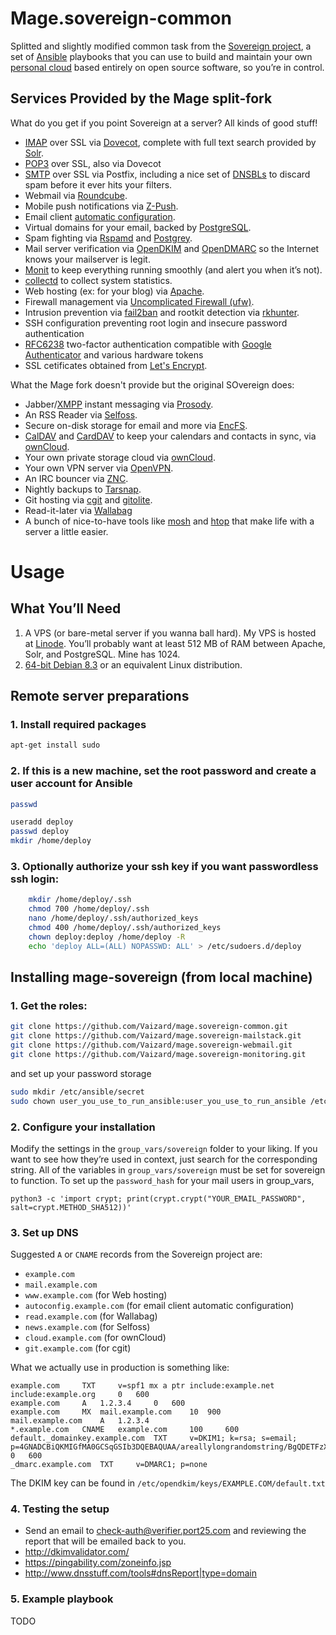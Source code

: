 # Mage.sovereign-common

Splitted and slightly modified common task from the [Sovereign project](https://github.com/sovereign/sovereign), a set of [Ansible](http://ansible.com) playbooks that you can use to build and maintain your own 
[personal cloud](http://www.urbandictionary.com/define.php?term=clown%20computing) based entirely on open source software, so you’re in control.

Services Provided by the Mage split-fork
----------------------------------------

What do you get if you point Sovereign at a server? All kinds of good stuff!

-   [IMAP](https://en.wikipedia.org/wiki/Internet_Message_Access_Protocol) over SSL via [Dovecot](http://dovecot.org/), complete with full text search provided by [Solr](https://lucene.apache.org/solr/).
-   [POP3](https://en.wikipedia.org/wiki/Post_Office_Protocol) over SSL, also via Dovecot
-   [SMTP](https://en.wikipedia.org/wiki/Simple_Mail_Transfer_Protocol) over SSL via Postfix, including a nice set of [DNSBLs](https://en.wikipedia.org/wiki/DNSBL) to discard spam before it ever hits your filters.
-   Webmail via [Roundcube](http://www.roundcube.net/).
-   Mobile push notifications via [Z-Push](http://z-push.sourceforge.net/soswp/index.php?pages_id=1&t=home).
-   Email client [automatic configuration](https://developer.mozilla.org/en-US/docs/Mozilla/Thunderbird/Autoconfiguration).
-   Virtual domains for your email, backed by [PostgreSQL](http://www.postgresql.org/).
-   Spam fighting via [Rspamd](https://www.rspamd.com/) and [Postgrey](http://postgrey.schweikert.ch/).
-   Mail server verification via [OpenDKIM](http://www.opendkim.org/) and [OpenDMARC](http://www.trusteddomain.org/opendmarc/) so the Internet knows your mailserver is legit.
-   [Monit](http://mmonit.com/monit/) to keep everything running smoothly (and alert you when it’s not).
-   [collectd](http://collectd.org/) to collect system statistics.
-   Web hosting (ex: for your blog) via [Apache](https://www.apache.org/).
-   Firewall management via [Uncomplicated Firewall (ufw)](https://wiki.ubuntu.com/UncomplicatedFirewall).
-   Intrusion prevention via [fail2ban](http://www.fail2ban.org/) and rootkit detection via [rkhunter](http://rkhunter.sourceforge.net).
-   SSH configuration preventing root login and insecure password authentication
-   [RFC6238](http://tools.ietf.org/html/rfc6238) two-factor authentication compatible with [Google Authenticator](http://en.wikipedia.org/wiki/Google_Authenticator) and various hardware tokens
-   SSL cetificates obtained from [Let's Encrypt](https://letsencrypt.org/).

What the Mage fork doesn't provide but the original SOvereign does:

-   Jabber/[XMPP](http://xmpp.org/) instant messaging via [Prosody](http://prosody.im/).
-   An RSS Reader via [Selfoss](http://selfoss.aditu.de/).
-   Secure on-disk storage for email and more via [EncFS](http://www.arg0.net/encfs).
-   [CalDAV](https://en.wikipedia.org/wiki/CalDAV) and [CardDAV](https://en.wikipedia.org/wiki/CardDAV) to keep your calendars and contacts in sync, via [ownCloud](http://owncloud.org/).
-   Your own private storage cloud via [ownCloud](http://owncloud.org/).
-   Your own VPN server via [OpenVPN](http://openvpn.net/index.php/open-source.html).
-   An IRC bouncer via [ZNC](http://wiki.znc.in/ZNC).
-   Nightly backups to [Tarsnap](https://www.tarsnap.com/).
-   Git hosting via [cgit](http://git.zx2c4.com/cgit/about/) and [gitolite](https://github.com/sitaramc/gitolite).
-   Read-it-later via [Wallabag](https://www.wallabag.org/)
-   A bunch of nice-to-have tools like [mosh](http://mosh.mit.edu) and [htop](http://htop.sourceforge.net) that make life with a server a little easier.


Usage
=====

What You’ll Need
----------------

1.  A VPS (or bare-metal server if you wanna ball hard). My VPS is hosted at [Linode](http://www.linode.com/?r=45405878277aa04ee1f1d21394285da6b43f963b). You’ll probably want at least 512 MB of RAM between Apache, Solr, and PostgreSQL. Mine has 1024.
2.  [64-bit Debian 8.3](http://www.debian.org/) or an equivalent Linux distribution.


Remote server preparations
--------------------------


### 1. Install required packages

```sh
apt-get install sudo
```

### 2. If this is a new machine, set the root password and create a user account for Ansible

```sh
passwd

useradd deploy
passwd deploy
mkdir /home/deploy
```

### 3. Optionally authorize your ssh key if you want passwordless ssh login:

```sh
    mkdir /home/deploy/.ssh
    chmod 700 /home/deploy/.ssh
    nano /home/deploy/.ssh/authorized_keys
    chmod 400 /home/deploy/.ssh/authorized_keys
    chown deploy:deploy /home/deploy -R
    echo 'deploy ALL=(ALL) NOPASSWD: ALL' > /etc/sudoers.d/deploy
```


Installing mage-sovereign (from local machine)
----------------------------------------------

### 1. Get the roles:

```sh
git clone https://github.com/Vaizard/mage.sovereign-common.git
git clone https://github.com/Vaizard/mage.sovereign-mailstack.git
git clone https://github.com/Vaizard/mage.sovereign-webmail.git
git clone https://github.com/Vaizard/mage.sovereign-monitoring.git
```

and set up your password storage

```sh
sudo mkdir /etc/ansible/secret
sudo chown user_you_use_to_run_ansible:user_you_use_to_run_ansible /etc/ansible/secret
```

### 2. Configure your installation

Modify the settings in the `group_vars/sovereign` folder to your liking. If you want to see how they’re used in context, just search for the corresponding string.
All of the variables in `group_vars/sovereign` must be set for sovereign to function. To set up the `password_hash` for your mail users in group_vars,

    python3 -c 'import crypt; print(crypt.crypt("YOUR_EMAIL_PASSWORD", salt=crypt.METHOD_SHA512))'

### 3. Set up DNS

Suggested `A` or `CNAME` records from the Sovereign project are:

* `example.com`
* `mail.example.com`
* `www.example.com` (for Web hosting)
* `autoconfig.example.com` (for email client automatic configuration)
* `read.example.com` (for Wallabag)
* `news.example.com` (for Selfoss)
* `cloud.example.com` (for ownCloud)
* `git.example.com` (for cgit)

What we actually use in production is something like:

```
example.com 	TXT 	v=spf1 mx a ptr include:example.net include:example.org 	0 	600
example.com 	A 	1.2.3.4 	0 	600
example.com 	MX 	mail.example.com 	10 	900
mail.example.com 	A 	1.2.3.4
*.example.com 	CNAME 	example.com 	100 	600
default._domainkey.example.com 	TXT 	v=DKIM1; k=rsa; s=email; p=4GNADCBiQKMIGfMA0GCSqGSIb3DQEBAQUAA/areallylongrandomstring/BgQDETFzXLgzfHVOw3YDAQAB 	0 	600
_dmarc.example.com 	TXT 	v=DMARC1; p=none
```

The DKIM key can be found in `/etc/opendkim/keys/EXAMPLE.COM/default.txt`

### 4. Testing the setup

* Send an email to <a href="mailto:check-auth@verifier.port25.com">check-auth@verifier.port25.com</a> and reviewing the report that will be emailed back to you.
* http://dkimvalidator.com/
* https://pingability.com/zoneinfo.jsp
* http://www.dnsstuff.com/tools#dnsReport|type=domain

### 5. Example playbook 

TODO

